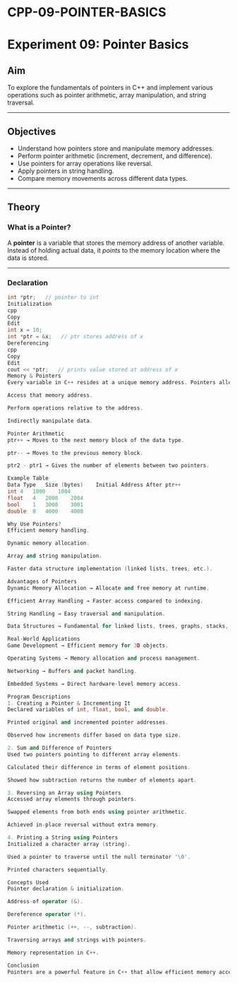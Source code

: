 # CPP-09-POINTER-BASICS

# Experiment 09: Pointer Basics  

## Aim  
To explore the fundamentals of pointers in C++ and implement various operations such as pointer arithmetic, array manipulation, and string traversal.  

---

## Objectives  
- Understand how pointers store and manipulate memory addresses.  
- Perform pointer arithmetic (increment, decrement, and difference).  
- Use pointers for array operations like reversal.  
- Apply pointers in string handling.  
- Compare memory movements across different data types.  

---

## Theory  

### What is a Pointer?  
A **pointer** is a variable that stores the memory address of another variable. Instead of holding actual data, it *points* to the memory location where the data is stored.  

---

### Declaration  
```cpp
int *ptr;   // pointer to int
Initialization
cpp
Copy
Edit
int x = 10;
int *ptr = &x;   // ptr stores address of x
Dereferencing
cpp
Copy
Edit
cout << *ptr;   // prints value stored at address of x
Memory & Pointers
Every variable in C++ resides at a unique memory address. Pointers allow us to:

Access that memory address.

Perform operations relative to the address.

Indirectly manipulate data.

Pointer Arithmetic
ptr++ → Moves to the next memory block of the data type.

ptr-- → Moves to the previous memory block.

ptr2 - ptr1 → Gives the number of elements between two pointers.

Example Table
Data Type	Size (bytes)	Initial Address	After ptr++
int	4	1000	1004
float	4	2000	2004
bool	1	3000	3001
double	8	4000	4008

Why Use Pointers?
Efficient memory handling.

Dynamic memory allocation.

Array and string manipulation.

Faster data structure implementation (linked lists, trees, etc.).

Advantages of Pointers
Dynamic Memory Allocation → Allocate and free memory at runtime.

Efficient Array Handling → Faster access compared to indexing.

String Handling → Easy traversal and manipulation.

Data Structures → Fundamental for linked lists, trees, graphs, stacks, and queues.

Real-World Applications
Game Development → Efficient memory for 3D objects.

Operating Systems → Memory allocation and process management.

Networking → Buffers and packet handling.

Embedded Systems → Direct hardware-level memory access.

Program Descriptions
1. Creating a Pointer & Incrementing It
Declared variables of int, float, bool, and double.

Printed original and incremented pointer addresses.

Observed how increments differ based on data type size.

2. Sum and Difference of Pointers
Used two pointers pointing to different array elements.

Calculated their difference in terms of element positions.

Showed how subtraction returns the number of elements apart.

3. Reversing an Array using Pointers
Accessed array elements through pointers.

Swapped elements from both ends using pointer arithmetic.

Achieved in-place reversal without extra memory.

4. Printing a String using Pointers
Initialized a character array (string).

Used a pointer to traverse until the null terminator '\0'.

Printed characters sequentially.

Concepts Used
Pointer declaration & initialization.

Address-of operator (&).

Dereference operator (*).

Pointer arithmetic (++, --, subtraction).

Traversing arrays and strings with pointers.

Memory representation in C++.

Conclusion
Pointers are a powerful feature in C++ that allow efficient memory access and manipulation. Through this experiment, I learned how pointers make array handling, string traversal, and dynamic memory allocation easier and faster. They are fundamental for building advanced data structures and for efficient system-level programming.
